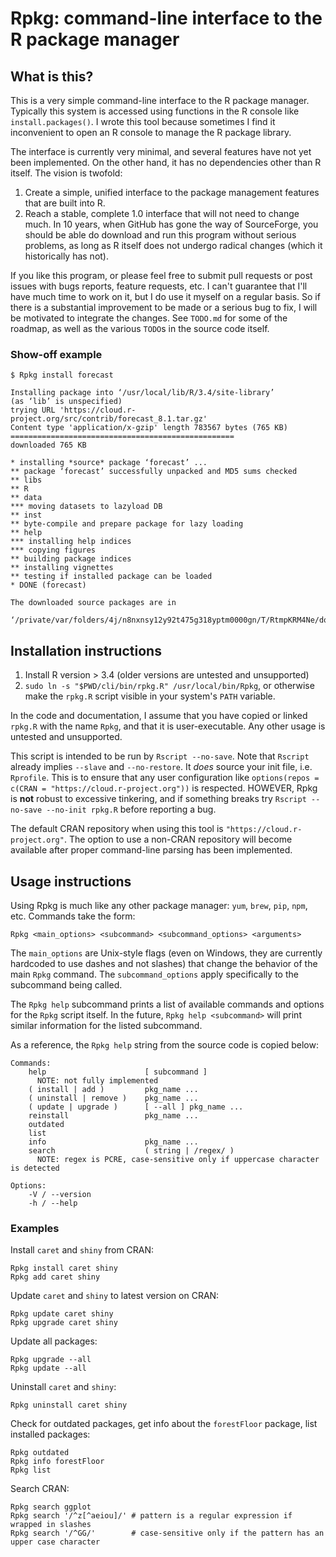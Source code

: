 # Rpkg: command-line interface to the R package manager

## What is this?

This is a very simple command-line interface to the R package manager. 
Typically this system is accessed using functions in the R console like 
`install.packages()`. I wrote this tool because sometimes I find it 
inconvenient to open an R console to manage the R package library.

The interface is currently very minimal, and several features have not yet 
been implemented. On the other hand, it has no dependencies other than R 
itself. The vision is twofold:
1. Create a simple, unified interface to the package management features 
   that are built into R.
2. Reach a stable, complete 1.0 interface that will not need to change much. 
   In 10 years, when GitHub has gone the way of SourceForge, you should be 
   able do download and run this program without serious problems, as long as 
   R itself does not undergo radical changes (which it historically has not).

If you like this program, or please feel free to submit pull requests or post 
issues with bugs reports, feature requests, etc. I can't guarantee that I'll 
have much time to work on it, but I do use it myself on a regular basis. So if 
there is a substantial improvement to be made or a serious bug to fix, I 
will be motivated to integrate the changes. See `TODO.md` for some of the 
roadmap, as well as the various `TODO`s in the source code itself.

### Show-off example

```
$ Rpkg install forecast

Installing package into ‘/usr/local/lib/R/3.4/site-library’
(as ‘lib’ is unspecified)
trying URL 'https://cloud.r-project.org/src/contrib/forecast_8.1.tar.gz'
Content type 'application/x-gzip' length 783567 bytes (765 KB)
==================================================
downloaded 765 KB

* installing *source* package ‘forecast’ ...
** package ‘forecast’ successfully unpacked and MD5 sums checked
** libs
** R
** data
*** moving datasets to lazyload DB
** inst
** byte-compile and prepare package for lazy loading
** help
*** installing help indices
*** copying figures
** building package indices
** installing vignettes
** testing if installed package can be loaded
* DONE (forecast)

The downloaded source packages are in
	‘/private/var/folders/4j/n8nxnsy12y92t475g318yptm0000gn/T/RtmpKRM4Ne/downloaded_packages’
```


## Installation instructions

1. Install R version > 3.4 (older versions are untested and unsupported)
2. `sudo ln -s "$PWD/cli/bin/rpkg.R" /usr/local/bin/Rpkg`, or otherwise make the `rpkg.R` 
   script visible in your system's `PATH` variable.

In the code and documentation, I assume that you have copied or linked 
`rpkg.R` with the name `Rpkg`, and that it is user-executable. Any other usage 
is untested and unsupported.

This script is intended to be run by `Rscript --no-save`. Note that `Rscript`
already implies `--slave` and `--no-restore`. It _does_ source your init file,
i.e. `Rprofile`. This is to ensure that any user configuration like
`options(repos = c(CRAN = "https://cloud.r-project.org"))` is respected.
HOWEVER, Rpkg is **not** robust to excessive tinkering, and if something breaks
try `Rscript --no-save --no-init rpkg.R` before reporting a bug.

The default CRAN repository when using this tool is
`"https://cloud.r-project.org"`. The option to use a non-CRAN repository will
become available after proper command-line parsing has been implemented.


## Usage instructions

Using Rpkg is much like any other package manager: `yum`, `brew`, `pip`, 
`npm`, etc. Commands take the form:

```shell
Rpkg <main_options> <subcommand> <subcommand_options> <arguments>
```

The `main_options` are Unix-style flags (even on Windows, they are currently 
hardcoded to use dashes and not slashes) that change the behavior of the main 
`Rpkg` command. The `subcommand_options` apply specifically to the subcommand 
being called.

The `Rpkg help` subcommand prints a list of available commands and options for 
the `Rpkg` script itself. In the future, `Rpkg help <subcommand>` will print 
similar information for the listed subcommand.

As a reference, the `Rpkg help` string from the source code is copied below:

```
Commands:
    help                      [ subcommand ]
      NOTE: not fully implemented
    ( install | add )         pkg_name ...
    ( uninstall | remove )    pkg_name ...
    ( update | upgrade )      [ --all ] pkg_name ...
    reinstall                 pkg_name ...
    outdated
    list
    info                      pkg_name ...
    search                    ( string | /regex/ )
      NOTE: regex is PCRE, case-sensitive only if uppercase character is detected

Options:
    -V / --version
    -h / --help
```


### Examples

Install `caret` and `shiny` from CRAN:

```shell
Rpkg install caret shiny
Rpkg add caret shiny
```

Update `caret` and `shiny` to latest version on CRAN:

```shell
Rpkg update caret shiny
Rpkg upgrade caret shiny
```

Update all packages:

```shell
Rpkg upgrade --all
Rpkg update --all
```

Uninstall `caret` and `shiny`:

```shell
Rpkg uninstall caret shiny
```

Check for outdated packages, get info about the `forestFloor` package, list 
installed packages:

```shell
Rpkg outdated
Rpkg info forestFloor
Rpkg list
```

Search CRAN:

```shell
Rpkg search ggplot
Rpkg search '/^z[^aeiou]/' # pattern is a regular expression if wrapped in slashes
Rpkg search '/^GG/'        # case-sensitive only if the pattern has an upper case character
```

<!-- vim: ft=pandoc:
-->
